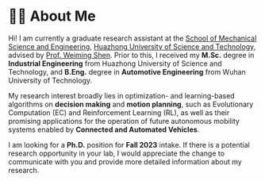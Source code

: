 # 👨‍🎓 About Me
Hi! I am currently a graduate research assistant at the [School of Mechanical Science and Engineering](http://mse.hust.edu.cn), [Huazhong University of Science and Technology](http://english.hust.edu.cn), advised by [Prof. Weiming Shen](https://scholar.google.ca/citations?user=FuSHsx4AAAAJ&hl=en). Prior to this, I received my **M.Sc.** degree in **Industrial Engineering** from Huazhong University of Science and Technology, and **B.Eng.** degree in **Automotive Engineering** from Wuhan University of Technology.

My research interest broadly lies in optimization- and learning-based algorithms on **decision making** and **motion planning**, such as Evolutionary Computation (EC) and Reinforcement Learning (RL), as well as their promising applications for the operation of future autonomous mobility systems enabled by **Connected and Automated Vehicles**.

I am looking for a **Ph.D.** position for **Fall 2023** intake. If there is a potential research opportunity in your lab, I would appreciate the change to communicate with you and provide more detailed information about my research.

